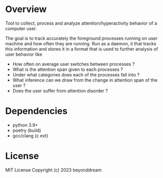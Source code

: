 # Overview
Tool to collect, process and analyze attention/hyperactivity behavior of a computer user.

The goal is to track accurately the foreground processes running on user machine
and how often they are running. Run as a daemon, it that tracks this information 
and stores it in a format that is used to further analysis of user behavior like 

* How often on average user switches between processes ?
* What is the attention span given to each processes ?
* Under what categories does each of the processes fall into ?
* What inference can we draw from the change in attention span of the user ?
* Does the user suffer from attention disorder ?

# Dependencies

* python 3.9+
* poetry (build)
* gcc/clang (c ext)

# License

MIT License Copyright (c) 2023 beyonddream
